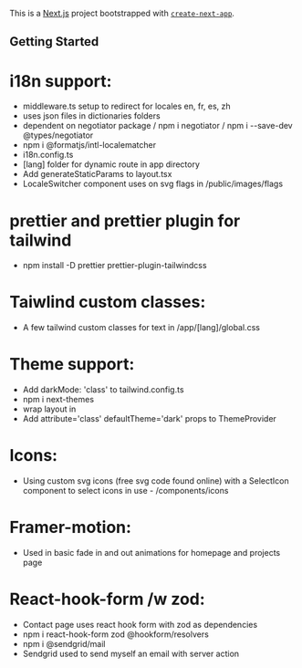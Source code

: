 This is a [Next.js](https://nextjs.org) project bootstrapped with
[`create-next-app`](https://nextjs.org/docs/app/api-reference/cli/create-next-app).

## Getting Started

# i18n support:

- middleware.ts setup to redirect for locales en, fr, es, zh
- uses json files in dictionaries folders
- dependent on negotiator package / npm i negotiator / npm i --save-dev
  @types/negotiator
- npm i @formatjs/intl-localematcher
- i18n.config.ts
- [lang] folder for dynamic route in app directory
- Add generateStaticParams to layout.tsx
- LocaleSwitcher component uses on svg flags in /public/images/flags

# prettier and prettier plugin for tailwind

- npm install -D prettier prettier-plugin-tailwindcss

# Taiwlind custom classes:

- A few tailwind custom classes for text in /app/[lang]/global.css

# Theme support:

- Add darkMode: 'class' to tailwind.config.ts
- npm i next-themes
- wrap layout in <ThemeProvider>
- Add attribute='class' defaultTheme='dark' props to ThemeProvider

# Icons:

- Using custom svg icons (free svg code found online) with a SelectIcon
  component to select icons in use - /components/icons

# Framer-motion:

- Used in basic fade in and out animations for homepage and projects page

# React-hook-form /w zod:

- Contact page uses react hook form with zod as dependencies
- npm i react-hook-form zod @hookform/resolvers
- npm i @sendgrid/mail
- Sendgrid used to send myself an email with server action
